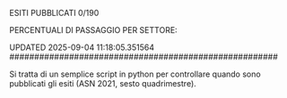 ESITI PUBBLICATI 0/190 

PERCENTUALI DI PASSAGGIO PER SETTORE:

UPDATED 2025-09-04 11:18:05.351564
###################################################### 

Si tratta di un semplice script in python per controllare quando sono pubblicati gli esiti (ASN 2021, sesto quadrimestre).

